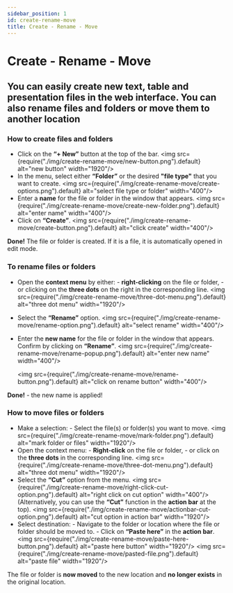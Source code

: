 ```yaml
---
sidebar_position: 1
id: create-rename-move
title: Create - Rename - Move
---
```


# Create - Rename - Move

## You can easily create new text, table and presentation files in the web interface. You can also rename files and folders or move them to another location

### How to create files and folders

- Click on the **“+ New”** button at the top of the bar.
  <img src={require("./img/create-rename-move/new-button.png").default} alt="new button" width="1920"/>
- In the menu, select either **“Folder”** or the desired **"file type"** that you want to create.
  <img src={require("./img/create-rename-move/create-options.png").default} alt="select file type or folder" width="400"/>
- Enter a **name** for the file or folder in the window that appears.
  <img src={require("./img/create-rename-move/create-new-folder.png").default} alt="enter name" width="400"/>
- Click on **“Create”**.
  <img src={require("./img/create-rename-move/create-button.png").default} alt="click create" width="400"/>

**Done!** The file or folder is created. If it is a file, it is automatically opened in edit mode.

### To rename files or folders

- Open the **context menu** by either: - **right-clicking** on the file or folder, - or clicking on the **three dots** on the right in the corresponding line.
  <img src={require("./img/create-rename-move/three-dot-menu.png").default} alt="three dot menu" width="1920"/>
- Select the **“Rename”** option.
  <img src={require("./img/create-rename-move/rename-option.png").default} alt="select rename" width="400"/>
- Enter the **new name** for the file or folder in the window that appears.
  Confirm by clicking on **“Rename”**.
  <img src={require("./img/create-rename-move/rename-popup.png").default} alt="enter new name" width="400"/>

  <img src={require("./img/create-rename-move/rename-button.png").default} alt="click on rename button" width="400"/>

**Done!** - the new name is applied!

### How to move files or folders

- Make a selection: - Select the file(s) or folder(s) you want to move.
  <img src={require("./img/create-rename-move/mark-folder.png").default} alt="mark folder or files" width="1920"/>
- Open the context menu: - **Right-click** on the file or folder, - or click on the **three dots** in the corresponding line.
  <img src={require("./img/create-rename-move/three-dot-menu.png").default} alt="three dot menu" width="1920"/>
- Select the **“Cut”** option from the menu.
  <img src={require("./img/create-rename-move/right-click-cut-option.png").default} alt="right click on cut option" width="400"/>
  (Alternatively, you can use the **“Cut”** function in the **action bar** at the top).
  <img src={require("./img/create-rename-move/actionbar-cut-option.png").default} alt="cut option in action bar" width="1920"/>
- Select destination: - Navigate to the folder or location where the file or folder should be moved to. - Click on **“Paste here”** in the **action bar**.
  <img src={require("./img/create-rename-move/paste-here-button.png").default} alt="paste here button" width="1920"/>
  <img src={require("./img/create-rename-move/pasted-file.png").default} alt="paste file" width="1920"/>

The file or folder is **now moved** to the new location and **no longer exists** in the original location.
